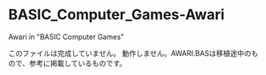 # BASIC_Computer_Games-Awari
Awari in "BASIC Computer Games"

このファイルは完成していません。
動作しません。AWARI.BASは移植途中のもので、参考に掲載しているものです。
